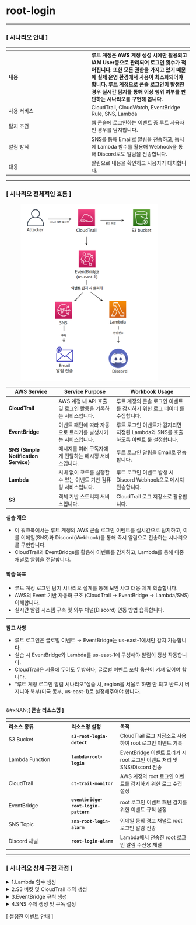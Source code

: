 # root-login

***

### **\[ 시나리오 안내 ]**&#x20;

<table data-header-hidden><thead><tr><th width="213.20001220703125"></th><th></th></tr></thead><tbody><tr><td><strong>내용</strong></td><td><strong>루트 계정은 AWS 계정 생성 시에만 활용되고 IAM User등으로 관리되어 로그인 횟수가 적어집니다. 또한 모든 권한을 가지고 있기 때문에 실제 운영 환경에서 사용이 최소화되어야 합니다. 루트 계정으로 콘솔 로그인이 발생한 경우 실시간 탐지를 통해 이상 행위 여부를 판단하는 시나리오를 구현해 봅니다.</strong></td></tr><tr><td>사용 서비스</td><td>CloudTrail, CloudWatch, EventBridge Rule, SNS, Lambda</td></tr><tr><td>탐지 조건</td><td>웹 콘솔에 로그인하는 이벤트 중 루트 사용자인 경우를 탐지합니다.</td></tr><tr><td>알림 방식</td><td>SNS를 통해 Email로 알림을 전송하고, 동시에 Lambda 함수를 활용해 Webhook을 통해 Discord로도 알림을 전송합니다.</td></tr><tr><td>대응</td><td>알림으로 내용을 확인하고 사용자가 대처합니다.</td></tr></tbody></table>

***

### **\[ 시나리오 전체적인 흐름 ]**

<figure><img src=".gitbook/assets/image (33).png" alt="" width="375"><figcaption></figcaption></figure>

| **AWS Service**                       | **Service Purpose**                    | **Workbook Usage**                                   |
| ------------------------------------- | -------------------------------------- | ---------------------------------------------------- |
| **CloudTrail**                        | AWS 계정 내 API 호출 및 로그인 활동을 기록하는 서비스입니다. | 루트 계정의 콘솔 로그인 이벤트를 감지하기 위한 로그 데이터 를수집합니다.            |
| **EventBridge**                       | 이벤트 패턴에 따라 자동으로 트리거를 발생시키는 서비스입니다.     | 루트 로그인 이벤트가 감지되면 지정된 Lambda와 SNS를 호출하도록 이벤트 룰 설정합니다. |
| **SNS (Simple Notification Service)** | 메시지를 여러 구독자에게 전달하는 메시징 서비스입니다.         | 루트 로그인 알림을 Email로 전송합니다.                             |
| **Lambda**                            | 서버 없이 코드를 실행할 수 있는 이벤트 기반 컴퓨팅 서비스입니다.  | 루트 로그인 이벤트 발생 시 Discord Webhook으로 메시지 전송합니다.         |
| **S3**                                | 객체 기반 스토리지 서비스입니다.                     | CloudTrail 로그 저장소로 활용합니다.                            |

**실습 개요**

* 이  워크북에서는 루트 계정의 AWS 콘솔 로그인 이벤트를 실시간으로 탐지하고, 이를 이메일(SNS)과 Discord(Webhook)를 통해 즉시 알림으로 전송하는 시나리오를 구현합니다.
* CloudTrail과 EventBridge를 활용해 이벤트를 감지하고, Lambda를 통해 다중 채널로 알림을 전달합니다.

#### **학습 목표**

* 루트 계정 로그인 탐지 시나리오 설계를 통해 보안 사고 대응 체계 학습합니다.
* AWS의 Event 기반 자동화 구조 (CloudTrail → EventBridge → Lambda/SNS) 이해합니다.
* 실시간 알림 시스템 구축 및 외부 채널(Discord) 연동 방법 습득합니다.

***

**참고 사항**

* 루트 로그인은 글로벌 이벤트 → EventBridge는 us-east-1에서만 감지 가능합니다.
* 실습 시 EventBridge와 Lambda를 us-east-1에 구성해야 알림이 정상 작동합니다.
* CloudTrail은 서울에 두어도 무방하나, 글로벌 이벤트 포함 옵션이 켜져 있어야 합니다.
* “루트 계정 로그인 알림 시나리오”실습 시, region을 서울로 하면 안 되고 반드시 버지니아 북부(미국 동부, us-east-1)로 설정해주어야  합니다.

\
&#xNAN;**\[ 콘솔 리소스명 ]**

<table data-header-hidden><thead><tr><th width="157.79998779296875"></th><th></th><th></th></tr></thead><tbody><tr><td><strong>리소스 종류</strong></td><td><strong>리소스명 설정</strong></td><td><strong>목적</strong></td></tr><tr><td>S3 Bucket</td><td><strong><code>s3-root-login-detect</code></strong></td><td>CloudTrail 로그 저장소로 사용하여 root 로그인 이벤트 기록</td></tr><tr><td>Lambda Function</td><td><strong><code>lambda-root-login</code></strong></td><td>EventBridge 이벤트 트리거 시 root 로그인 이벤트 처리 및 SNS/Discord 전송</td></tr><tr><td>CloudTrail</td><td><strong><code>ct-trail-monitor</code></strong></td><td>AWS 계정의 root 로그인 이벤트를 감지하기 위한 로그 수집 설정</td></tr><tr><td>EventBridge</td><td><strong><code>eventbridge-root-login-pattern</code></strong></td><td>root 로그인 이벤트 패턴 감지를 위한 이벤트 규칙 설정</td></tr><tr><td>SNS Topic</td><td><strong><code>sns-root-login-alarm</code></strong></td><td>이메일 등의 경고 채널로 root 로그인 알림 전송</td></tr><tr><td>Discord 채널</td><td><strong><code>root-login-alarm</code></strong></td><td>Lambda에서 전송한 root 로그인 알림 수신용 채널</td></tr></tbody></table>

***

### **\[ 시나리오 상세 구현 과정 ]**

<details>

<summary>1.Lambda 함수 생성</summary>

**STEP 1) Lambda 검색**&#x20;

![](<.gitbook/assets/image (34).png>)\
서버 없이 이벤트 발생 시 자동으로 코드를 실행하기 위해 AWS 콘솔에서 Lambda서비스로 이동한다.

**STEP 2) Lambda 함수 생성**

![](<.gitbook/assets/image (35).png>)&#x20;

Lambda 서비스 화면 오른쪽 상단의 **Create a function** 버튼을 클릭한다.

**\[ 함수 생성 ]**

<figure><img src=".gitbook/assets/image (36).png" alt=""><figcaption></figcaption></figure>

* **Author from scratch** 선택
* **Function name** : `lamda-root-login`
* **Runtime** : Python 3.13
* **Architecture** : x86\_64

**\[ 생성된 함수 확인 ]**

<figure><img src=".gitbook/assets/image (37).png" alt=""><figcaption></figcaption></figure>

정상적으로 Lambda함수가 생성되었는지 확인해준다.

</details>

<details>

<summary>2.S3 버킷 및 CloudTrail 추적 생성</summary>

**STEP 1) S3 검색**&#x20;

<figure><img src=".gitbook/assets/image (38).png" alt=""><figcaption></figcaption></figure>

Cloudtrail 로그를 저장할 버킷을 만들기 위해 S3 서비스로 이동한다.

**STEP 2) S3 bucket 생성**

**\[ S3 bucket 생성]**

<figure><img src=".gitbook/assets/image (39).png" alt=""><figcaption></figcaption></figure>

S3 서비스 화면 오른쪽 상단의 **Create a bucket**버튼을 클릭한다.

**\[ bucket 속성 선택 ]**&#x20;

<figure><img src=".gitbook/assets/image (40).png" alt=""><figcaption></figcaption></figure>

<figure><img src=".gitbook/assets/스크린샷 2025-06-30 163654.png" alt=""><figcaption></figcaption></figure>

<figure><img src=".gitbook/assets/스크린샷 2025-06-30 163705.png" alt=""><figcaption></figcaption></figure>

* **Bucket name :** **`s3-root-login-detect`**
* **Object Ownership :** ACLs disabled (recommended)
* **Block Public Access settings for this bucket :** Block all public access
* **Bucket Versioning :** Enable
* **Encryption type :** Server-side encryption with Amazon S3 managed keys (SSE-S3)

**STEP 3) CloudTrail 검색**&#x20;

<figure><img src=".gitbook/assets/image (41).png" alt=""><figcaption></figcaption></figure>

AWS 계정 내에서 발생하는 API 호출 및 활동 내역을 자동으로 기록하고 추적하기 위해 CloudTrail서비스로 이동한다.&#x20;

**STEP 4) CloudTrail 생성**

<figure><img src=".gitbook/assets/image (42).png" alt=""><figcaption></figcaption></figure>

**Create trail**버튼을 클릭해 사용할 추적을 생성한다.

**\[ 추적 속성 선택 ]**

<figure><img src=".gitbook/assets/image (43).png" alt=""><figcaption></figcaption></figure>

CloudTrail 트레일(추적)의 기본 설정을 지정 후 **Next**버튼을 클릭한다.

* **Trail name** : **`ct-trail-monitor`**
* **Storage location :** Use existing S3 bucket (**Browe**를 클릭해 앞서 생성한 버킷 선택)
* **Additional settings**
  * **Log file validation :** Enabled

**\[ 로그 이벤트 선택 ]**

<figure><img src=".gitbook/assets/image (44).png" alt=""><figcaption></figcaption></figure>

로그 이벤트, 이벤트 관리 옵션 선택 후 **Next**버튼을 클릭한다.

* **Events** : Management events
* **Management events - API activity :** Read, Write

**\[ 검토 및 생성 ]**

<figure><img src=".gitbook/assets/image (45).png" alt=""><figcaption></figcaption></figure>

각 단계 검토 후 **Create trail** 버튼을 클릭하면 추적이 생성된다.

**STEP 5) 추적 생성 확인**

<figure><img src=".gitbook/assets/image (46).png" alt=""><figcaption></figcaption></figure>

대시보드에서 정상적으로 추적이 생성되었는지 확인한다.

</details>

<details>

<summary>3.EventBridge 규칙 생성</summary>

**STEP 1) EventBridge 검색**

<figure><img src=".gitbook/assets/image (47).png" alt=""><figcaption></figcaption></figure>

Lambda 함수를 주기적으로 실행하기 위해 AWS 콘솔에서 **EventBridge 서비스**로 이동한다.

**STEP 2) EventBridge 생성**

<figure><img src=".gitbook/assets/image (48).png" alt=""><figcaption></figcaption></figure>

EventBridge 서비스 화면 오른쪽 상단의 EventBridge Rule을 선택하고 **Create rule**버튼을 클릭한다.

**\[ 상세 규칙 설정 ]**

<figure><img src=".gitbook/assets/image (49).png" alt=""><figcaption></figcaption></figure>

* **Name** : **`eventbridge-root-login-pattern`**
* **Event bus :** default
* **Rule type** : Rule with an event pattern

**\[ 이벤트 패턴 작성 ]**

<figure><img src=".gitbook/assets/image (50).png" alt=""><figcaption></figcaption></figure>

탐지할 이벤트 조건을 설정을 설정하고 **Next**버튼을 클릭한다.

* **Events :** Other
* **Event pattern** : Custom pattern (JSON editor)

```json
{
    "detail-type": ["AWS Console Sign In via CloudTrail"],
    "detail": {
      "userIdentity": {
        "type": ["Root"]
      },
      "eventName": ["ConsoleLogin"]
    }
}
```

**\[ 설정한 이벤트 안내 ]**

| 이벤트 이름         | 설명            | 탐지 목적                                          |
| -------------- | ------------- | ---------------------------------------------- |
| `ConsoleLogin` | 웹 콘솔에 로그인 이벤트 | **이상 행위 여부 판단** - 모든 권한을 가진 루트 계정으로 로그인할 경우 식별 |

**\[ 대상 선택 ]**

<figure><img src=".gitbook/assets/image (51).png" alt=""><figcaption></figcaption></figure>

이벤트가 감지되었을 때 실행할 대상 지정하고 **Next**버튼을 클릭한다.

* **Target types:** AWS service
* **Select a target:** Lambda function
* **Target location:** Target in this account
* **Topic:** 앞서 생성한 Lambda function 선택

**\[ 태그 구성 (선택) ]**

<figure><img src=".gitbook/assets/image (52).png" alt=""><figcaption></figcaption></figure>

태그 구성은 선택 사항이므로 **Next**버튼을 클릭한다.

**\[ 검토 및 생성 ]**

<figure><img src=".gitbook/assets/image (53).png" alt=""><figcaption></figcaption></figure>

설정 내용 최종 확인 후 **Create rule**버튼을 클릭한다.

* status - **enabled** 확인

**STEP 3) 생성된 규칙 확인**

<figure><img src=".gitbook/assets/image (54).png" alt=""><figcaption></figcaption></figure>

규칙이 정상적으로 생성되었는지 확인해준다.

</details>

<details>

<summary>4.SNS 주제 생성 및 구독 설정</summary>



</details>

\[ 설정한 이벤트 안내 ]
